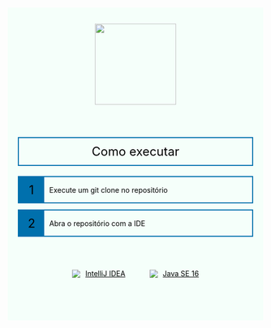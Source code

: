 <main style="background: #F5FFFA; padding: 20px;">
    <div style="margin-bottom: 64px; border-radius: 6px; padding-top: 12px; display:flex; justify-content:center ">
        <img style=" height: 160px; "  src="http://capgemini.proway.com.br/assets/img/logo-capgemini.png"> </img>
    </div>
      
        
 <div style=" text-align: center; margin-bottom: 20px; font-size:24px; padding: 12px; color: #000; height: auto; border:2px solid #0070ad; ">Como executar</div>
    <div style=" color: #000; display: flex; align-items: center; height: 50px; border:2px solid #0070ad; "><div style=" display: flex; align-items: center; justify-content:center;width: 50px; height: 50px; background-color: #0070ad; margin-right: 10px; font-size: 24px">1</div>Execute um git clone no repositório</div>
    <div style=" margin-top: 12px; color: #000; display: flex; align-items: center; height: 50px; border:2px solid #0070ad; "><div style=" display: flex; align-items: center; justify-content:center;width: 50px; height: 50px; background-color: #0070ad; margin-right: 10px; font-size: 24px">2</div>Abra o repositório com a IDE</div>
  <div style="display:flex; justify-content:center; margin: 64px 0px; gap: 48px;">
            <a href="https://www.jetbrains.com/pt-br/idea/" style="color: #000; display: flex; align-items: center;  "><div style=" display: flex; align-items: center; justify-content:center; margin-right: 10px; font-size: 24px"><img src="https://img.icons8.com/color/48/000000/intellij-idea.png"/></div> IntelliJ IDEA</a>
        <a href="https://www.oracle.com/java/technologies/downloads/" style="color: #000; display: flex; align-items: center;  "><div style=" display: flex; align-items: center; justify-content:center; margin-right: 10px; font-size: 24px"><img src="https://img.icons8.com/color/48/000000/java-coffee-cup-logo--v1.png"/></div> Java SE 16</a>
        </div>
</main>



 




